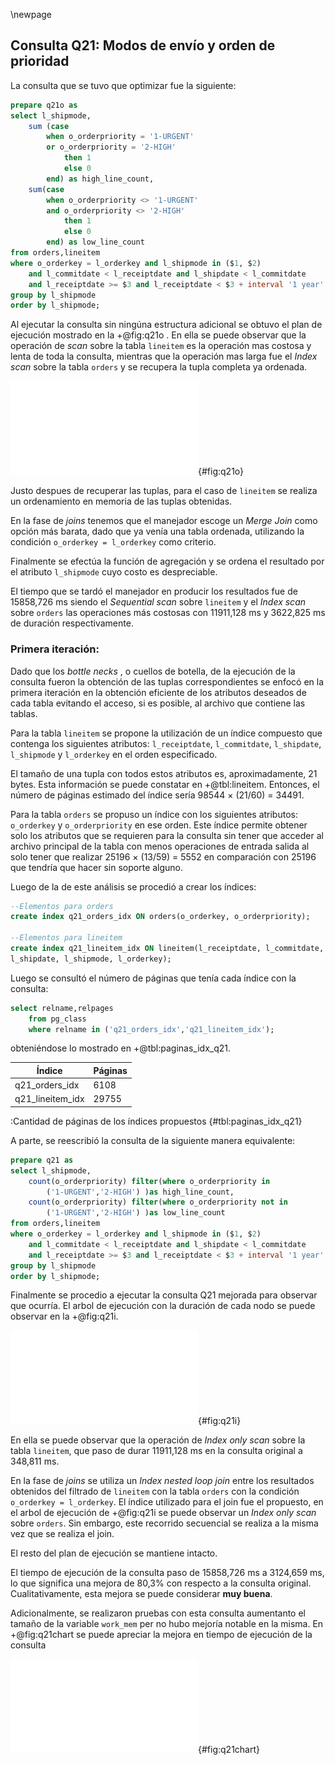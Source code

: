 \newpage

## Consulta Q21: Modos de envío y orden de prioridad

La consulta que se tuvo que optimizar fue la siguiente:

```sql
prepare q21o as
select l_shipmode,
    sum (case
        when o_orderpriority = '1-URGENT'
        or o_orderpriority = '2-HIGH'
            then 1
            else 0
        end) as high_line_count,
    sum(case
        when o_orderpriority <> '1-URGENT'
        and o_orderpriority <> '2-HIGH'
            then 1
            else 0
        end) as low_line_count
from orders,lineitem
where o_orderkey = l_orderkey and l_shipmode in ($1, $2)
    and l_commitdate < l_receiptdate and l_shipdate < l_commitdate
    and l_receiptdate >= $3 and l_receiptdate < $3 + interval '1 year'
group by l_shipmode
order by l_shipmode;
```

Al ejecutar la consulta sin ningúna estructura adicional se obtuvo el plan de ejecución
mostrado en la +@fig:q21o . En ella se puede observar que la operación de *scan*
sobre la tabla `lineitem` es la operación mas costosa y lenta de toda la consulta, mientras
que la operación mas larga fue el *Index scan* sobre la tabla `orders` y se recupera la tupla
completa ya ordenada.

![Arbol de ejecucion de la consulta Q21](img/q21originalPlan.pdf "Árbol de ejecucion de la consulta"){#fig:q21o}

Justo despues de recuperar las tuplas, para el caso de `lineitem` se realiza un
ordenamiento en memoria de las tuplas obtenidas.

En la fase de *joins* tenemos que el manejador escoge un *Merge Join* como
opción más barata, dado que ya venía una tabla ordenada,
utilizando la condición `o_orderkey = l_orderkey` como criterio.

Finalmente se efectúa la función de agregación y se ordena el resultado
por el atributo `l_shipmode` cuyo costo es despreciable.

El tiempo que se tardó el manejador en producir los resultados fue de 15858,726 ms
siendo el *Sequential scan* sobre `lineitem` y el *Index scan* sobre `orders`
las operaciones más costosas con 11911,128 ms y 3622,825 ms de duración respectivamente.

### Primera iteración:

Dado que los *bottle necks* , o cuellos de botella, de la ejecución de la consulta
fueron la obtención de las tuplas correspondientes se enfocó en la primera
iteración en la obtención eficiente de los atributos deseados de cada tabla evitando
el acceso, si es posible, al archivo que contiene las tablas.

Para la tabla `lineitem` se propone la utilización de un índice compuesto que
contenga los siguientes atributos: `l_receiptdate`, `l_commitdate`, `l_shipdate`, `l_shipmode`
y `l_orderkey` en el orden especificado.

El tamaño de una tupla con todos estos atributos es, aproximadamente,
21 bytes. Esta información se puede constatar en +@tbl:lineitem. Entonces, el
número de páginas estimado del índice sería 98544 × (21/60) = 34491.

Para la tabla `orders` se propuso un índice con los siguientes atributos:
`o_orderkey` y `o_orderpriority` en ese orden. Este índice permite
obtener solo los atributos que se requieren para la consulta sin tener que
acceder al archivo principal de la tabla con menos operaciones de entrada
salida al solo tener que realizar 25196 × (13/59) = 5552  en comparación
con 25196 que tendría que hacer sin soporte alguno.

Luego de la de este análisis se procedió a crear los índices:

```sql
--Elementos para orders
create index q21_orders_idx ON orders(o_orderkey, o_orderpriority);

--Elementos para lineitem
create index q21_lineitem_idx ON lineitem(l_receiptdate, l_commitdate,
l_shipdate, l_shipmode, l_orderkey);
```

Luego se consultó el número de páginas que tenía cada índice con la consulta:

```sql
select relname,relpages
    from pg_class
    where relname in ('q21_orders_idx','q21_lineitem_idx');
```

obteniéndose lo mostrado en +@tbl:paginas_idx_q21.

| Índice           | Páginas |
|------------------|---------|
| q21_orders_idx   | 6108    |
| q21_lineitem_idx | 29755   |

:Cantidad de páginas de los índices propuestos {#tbl:paginas_idx_q21}

A parte, se reescribió la consulta de la siguiente manera equivalente:

```sql
prepare q21 as
select l_shipmode,
    count(o_orderpriority) filter(where o_orderpriority in
		('1-URGENT','2-HIGH') )as high_line_count,
    count(o_orderpriority) filter(where o_orderpriority not in
		('1-URGENT','2-HIGH') )as low_line_count
from orders,lineitem
where o_orderkey = l_orderkey and l_shipmode in ($1, $2)
    and l_commitdate < l_receiptdate and l_shipdate < l_commitdate
    and l_receiptdate >= $3 and l_receiptdate < $3 + interval '1 year'
group by l_shipmode
order by l_shipmode;
```

Finalmente se procedio a ejecutar la consulta Q21 mejorada para observar que ocurría. El arbol de
ejecución con la duración de cada nodo se puede observar en la +@fig:q21i.

![Arbol de ejecucion de la consulta Q21 optimizada](img/q21OptimizedPlan.pdf "Arbol de ejecucion de la consulta Q21 optimizada"){#fig:q21i}

En ella se puede observar que la operación de *Index only scan*
sobre la tabla `lineitem`, que paso de durar 11911,128 ms en la consulta
original a 348,811 ms.

En la fase de *joins* se utiliza un *Index nested loop join* entre los resultados
obtenidos del filtrado de `lineitem` con la tabla `orders` con la condición
`o_orderkey = l_orderkey`. El índice utilizado para el join fue el propuesto, en el
arbol de ejecución de +@fig:q21i se puede observar un *Index only scan* sobre `orders`. Sin embargo,
este recorrido secuencial se realiza a la misma vez que se realiza el join.

El resto del plan de ejecución se mantiene intacto.

El tiempo de ejecución de la consulta paso de 15858,726 ms a 3124,659 ms, lo que
significa una mejora de 80,3% con respecto a la consulta original. Cualitativamente,
esta mejora se puede considerar **muy buena**.

Adicionalmente, se realizaron pruebas con esta consulta aumentanto el tamaño de
la variable `work_mem` per no hubo mejoría notable en la misma. En +@fig:q21chart
se puede apreciar la mejora en tiempo de ejecución de la consulta

![Comparación de tiempos en cada iteración](static/q21chart.pdf "La consulta se
reduce a 3 segundos"){#fig:q21chart}

